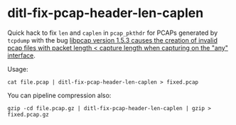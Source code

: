 # ditl-fix-pcap-header-len-caplen

Quick hack to fix `len` and `caplen` in `pcap_pkthdr` for PCAPs generated
by `tcpdump` with the bug [libpcap version 1.5.3 causes the creation of invalid pcap files with packet length < capture length when capturing on the "any" interface](https://github.com/the-tcpdump-group/libpcap/issues/1071).

Usage:
```
cat file.pcap | ditl-fix-pcap-header-len-caplen > fixed.pcap
```

You can pipeline compression also:
```
gzip -cd file.pcap.gz | ditl-fix-pcap-header-len-caplen | gzip > fixed.pcap.gz
```
